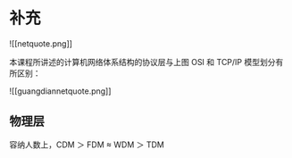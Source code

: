 
# 补充

![[netquote.png]]

本课程所讲述的计算机网络体系结构的协议层与上图 OSI 和 TCP/IP 模型划分有所区别：

![[guangdiannetquote.png]]

## 物理层

容纳人数上，CDM ＞ FDM ≈ WDM ＞ TDM